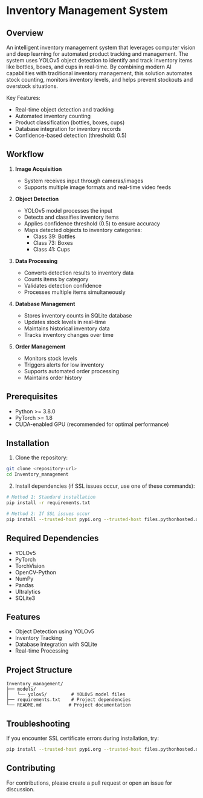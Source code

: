 # Inventory Management System

## Overview
An intelligent inventory management system that leverages computer vision and deep learning for automated product tracking and management. The system uses YOLOv5 object detection to identify and track inventory items like bottles, boxes, and cups in real-time. By combining modern AI capabilities with traditional inventory management, this solution automates stock counting, monitors inventory levels, and helps prevent stockouts and overstock situations.

Key Features:
- Real-time object detection and tracking
- Automated inventory counting
- Product classification (bottles, boxes, cups)
- Database integration for inventory records
- Confidence-based detection (threshold: 0.5)

## Workflow
1. **Image Acquisition**
   - System receives input through cameras/images
   - Supports multiple image formats and real-time video feeds

2. **Object Detection**
   - YOLOv5 model processes the input
   - Detects and classifies inventory items
   - Applies confidence threshold (0.5) to ensure accuracy
   - Maps detected objects to inventory categories:
     - Class 39: Bottles
     - Class 73: Boxes
     - Class 41: Cups

3. **Data Processing**
   - Converts detection results to inventory data
   - Counts items by category
   - Validates detection confidence
   - Processes multiple items simultaneously

4. **Database Management**
   - Stores inventory counts in SQLite database
   - Updates stock levels in real-time
   - Maintains historical inventory data
   - Tracks inventory changes over time

5. **Order Management**
   - Monitors stock levels
   - Triggers alerts for low inventory
   - Supports automated order processing
   - Maintains order history

## Prerequisites
- Python >= 3.8.0
- PyTorch >= 1.8
- CUDA-enabled GPU (recommended for optimal performance)

## Installation

1. Clone the repository:
```bash
git clone <repository-url>
cd Inventory_management
```

2. Install dependencies (if SSL issues occur, use one of these commands):
```bash
# Method 1: Standard installation
pip install -r requirements.txt

# Method 2: If SSL issues occur
pip install --trusted-host pypi.org --trusted-host files.pythonhosted.org -r requirements.txt
```

## Required Dependencies
- YOLOv5
- PyTorch
- TorchVision
- OpenCV-Python
- NumPy
- Pandas
- Ultralytics
- SQLite3

## Features
- Object Detection using YOLOv5
- Inventory Tracking
- Database Integration with SQLite
- Real-time Processing

## Project Structure
```
Inventory_management/
├── models/
│   └── yolov5/         # YOLOv5 model files
├── requirements.txt    # Project dependencies
└── README.md          # Project documentation
```

## Troubleshooting
If you encounter SSL certificate errors during installation, try:
```bash
pip install --trusted-host pypi.org --trusted-host files.pythonhosted.org -r requirements.txt
```

## Contributing
For contributions, please create a pull request or open an issue for discussion.

